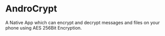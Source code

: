 # AndroCrypt
A Native App which can encrypt and decrypt messages and files on your phone using AES 256Bit Encryption.
